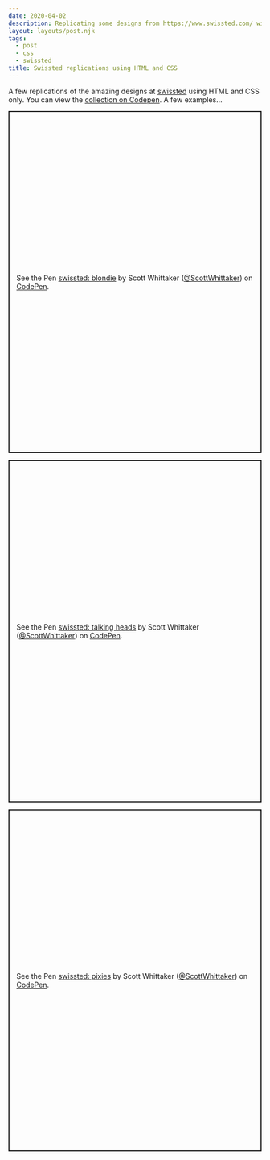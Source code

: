 ```yaml
---
date: 2020-04-02
description: Replicating some designs from https://www.swissted.com/ with html and css
layout: layouts/post.njk
tags:
  - post
  - css
  - swissted
title: Swissted replications using HTML and CSS
---
```


A few replications of the amazing designs at [swissted](https://www.swissted.com/) using HTML and CSS only. You can view the [collection on Codepen](https://codepen.io/collection/DrYaGV). A few examples...

<p class="codepen" data-height="680" data-theme-id="39051" data-default-tab="result" data-user="ScottWhittaker" data-slug-hash="dyPeJLy" style="height: 680px; box-sizing: border-box; display: flex; align-items: center; justify-content: center; border: 2px solid; margin: 1em 0; padding: 1em;" data-pen-title="swissted: blondie">
  <span>See the Pen <a href="https://codepen.io/ScottWhittaker/pen/dyPeJLy">
  swissted: blondie</a> by Scott Whittaker (<a href="https://codepen.io/ScottWhittaker">@ScottWhittaker</a>)
  on <a href="https://codepen.io">CodePen</a>.</span>
</p>
<script async src="https://static.codepen.io/assets/embed/ei.js"></script>

<p class="codepen" data-height="680" data-theme-id="39051" data-default-tab="result" data-user="ScottWhittaker" data-slug-hash="GRgdQOv" style="height: 680px; box-sizing: border-box; display: flex; align-items: center; justify-content: center; border: 2px solid; margin: 1em 0; padding: 1em;" data-pen-title="swissted: talking heads">
  <span>See the Pen <a href="https://codepen.io/ScottWhittaker/pen/GRgdQOv">
  swissted: talking heads</a> by Scott Whittaker (<a href="https://codepen.io/ScottWhittaker">@ScottWhittaker</a>)
  on <a href="https://codepen.io">CodePen</a>.</span>
</p>
<script async src="https://static.codepen.io/assets/embed/ei.js"></script>

<p class="codepen" data-height="680" data-theme-id="39051" data-default-tab="result" data-user="ScottWhittaker" data-slug-hash="eYmMYBv" style="height: 680px; box-sizing: border-box; display: flex; align-items: center; justify-content: center; border: 2px solid; margin: 1em 0; padding: 1em;" data-pen-title="swissted: pixies">
  <span>See the Pen <a href="https://codepen.io/ScottWhittaker/pen/eYmMYBv">
  swissted: pixies</a> by Scott Whittaker (<a href="https://codepen.io/ScottWhittaker">@ScottWhittaker</a>)
  on <a href="https://codepen.io">CodePen</a>.</span>
</p>
<script async src="https://static.codepen.io/assets/embed/ei.js"></script>

